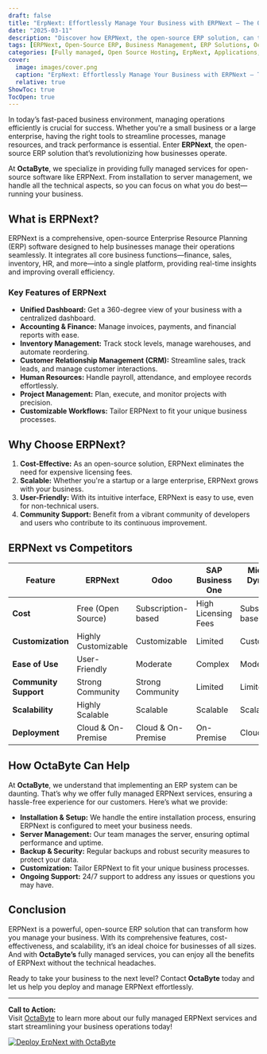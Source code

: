 ```yaml
---
draft: false
title: "ErpNext: Effortlessly Manage Your Business with ERPNext – The Open-Source ERP Solution"
date: "2025-03-11"
description: "Discover how ERPNext, the open-source ERP solution, can transform your business operations. Learn about its features, benefits, and how it compares to other ERP systems. OctaByte offers fully managed ERPNext services, so you can focus on growing your business."
tags: [ERPNext, Open-Source ERP, Business Management, ERP Solutions, OctaByte, Managed ERP Services, ERPNext Features, ERPNext vs Competitors, Business Automation]
categories: [Fully managed, Open Source Hosting, ErpNext, Applications, Crm Erp]
cover:
  image: images/cover.png
  caption: "ErpNext: Effortlessly Manage Your Business with ERPNext – The Open-Source ERP Solution"
  relative: true
ShowToc: true
TocOpen: true
---
```



In today’s fast-paced business environment, managing operations efficiently is crucial for success. Whether you're a small business or a large enterprise, having the right tools to streamline processes, manage resources, and track performance is essential. Enter **ERPNext**, the open-source ERP solution that’s revolutionizing how businesses operate.

At **OctaByte**, we specialize in providing fully managed services for open-source software like ERPNext. From installation to server management, we handle all the technical aspects, so you can focus on what you do best—running your business.

## What is ERPNext?

ERPNext is a comprehensive, open-source Enterprise Resource Planning (ERP) software designed to help businesses manage their operations seamlessly. It integrates all core business functions—finance, sales, inventory, HR, and more—into a single platform, providing real-time insights and improving overall efficiency.

### Key Features of ERPNext

- **Unified Dashboard:** Get a 360-degree view of your business with a centralized dashboard.
- **Accounting & Finance:** Manage invoices, payments, and financial reports with ease.
- **Inventory Management:** Track stock levels, manage warehouses, and automate reordering.
- **Customer Relationship Management (CRM):** Streamline sales, track leads, and manage customer interactions.
- **Human Resources:** Handle payroll, attendance, and employee records effortlessly.
- **Project Management:** Plan, execute, and monitor projects with precision.
- **Customizable Workflows:** Tailor ERPNext to fit your unique business processes.

## Why Choose ERPNext?

1. **Cost-Effective:** As an open-source solution, ERPNext eliminates the need for expensive licensing fees.
2. **Scalable:** Whether you're a startup or a large enterprise, ERPNext grows with your business.
3. **User-Friendly:** With its intuitive interface, ERPNext is easy to use, even for non-technical users.
4. **Community Support:** Benefit from a vibrant community of developers and users who contribute to its continuous improvement.

## ERPNext vs Competitors

| Feature                | ERPNext               | Odoo                  | SAP Business One      | Microsoft Dynamics 365 |
|------------------------|-----------------------|-----------------------|-----------------------|------------------------|
| **Cost**               | Free (Open Source)    | Subscription-based    | High Licensing Fees   | Subscription-based     |
| **Customization**      | Highly Customizable   | Customizable          | Limited               | Customizable           |
| **Ease of Use**        | User-Friendly         | Moderate              | Complex               | Moderate               |
| **Community Support**  | Strong Community      | Strong Community      | Limited               | Limited                |
| **Scalability**        | Highly Scalable       | Scalable              | Scalable              | Scalable               |
| **Deployment**         | Cloud & On-Premise    | Cloud & On-Premise    | On-Premise            | Cloud                  |

## How OctaByte Can Help

At **OctaByte**, we understand that implementing an ERP system can be daunting. That’s why we offer fully managed ERPNext services, ensuring a hassle-free experience for our customers. Here’s what we provide:

- **Installation & Setup:** We handle the entire installation process, ensuring ERPNext is configured to meet your business needs.
- **Server Management:** Our team manages the server, ensuring optimal performance and uptime.
- **Backup & Security:** Regular backups and robust security measures to protect your data.
- **Customization:** Tailor ERPNext to fit your unique business processes.
- **Ongoing Support:** 24/7 support to address any issues or questions you may have.

## Conclusion

ERPNext is a powerful, open-source ERP solution that can transform how you manage your business. With its comprehensive features, cost-effectiveness, and scalability, it’s an ideal choice for businesses of all sizes. And with **OctaByte’s** fully managed services, you can enjoy all the benefits of ERPNext without the technical headaches.

Ready to take your business to the next level? Contact **OctaByte** today and let us help you deploy and manage ERPNext effortlessly.

---

**Call to Action:**  
Visit [OctaByte](https://octabyte.io) to learn more about our fully managed ERPNext services and start streamlining your business operations today!

[![Deploy ErpNext with OctaByte](/images/deploy-on-octabyte.png)](https://octabyte.io/fully-managed-open-source-services/applications/crm-erp/erpnext)
